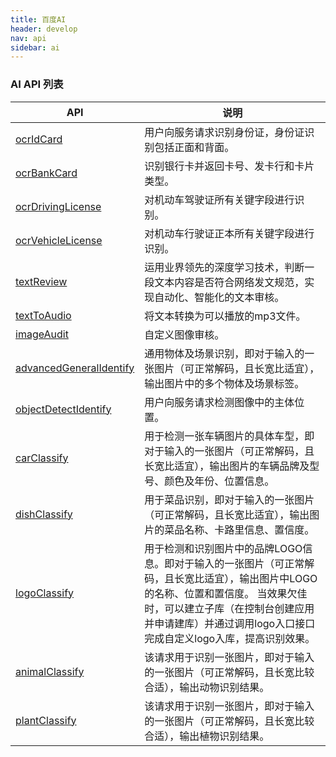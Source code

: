 ```yaml
---
title: 百度AI
header: develop
nav: api
sidebar: ai
---
```


### AI API 列表

|API|说明|
|----|----|
|<a href="https://smartprogram.baidu.com/docs/develop/api/ai_ocr/#ocrIdCard">ocrIdCard</a>|用户向服务请求识别身份证，身份证识别包括正面和背面。|
|<a href="https://smartprogram.baidu.com/docs/develop/api/ai_ocr/#ocrBankCard">ocrBankCard</a>|识别银行卡并返回卡号、发卡行和卡片类型。|
|<a href="https://smartprogram.baidu.com/docs/develop/api/ai_ocr/#ocrDrivingLicense">ocrDrivingLicense</a>|对机动车驾驶证所有关键字段进行识别。|
|<a href="https://smartprogram.baidu.com/docs/develop/api/ai_ocr/#ocrVehicleLicense">ocrVehicleLicense</a>|对机动车行驶证正本所有关键字段进行识别。|
|<a href="https://smartprogram.baidu.com/docs/develop/api/ai_text/#textReview">textReview</a>|运用业界领先的深度学习技术，判断一段文本内容是否符合网络发文规范，实现自动化、智能化的文本审核。|
|<a href="https://smartprogram.baidu.com/docs/develop/api/ai_audio/#textToAudio">textToAudio</a>|将文本转换为可以播放的mp3文件。|
|<a href="https://smartprogram.baidu.com/docs/develop/api/ai_audit/#imageAudit">imageAudit</a>|自定义图像审核。|
|<a href="https://smartprogram.baidu.com/docs/develop/api/ai_classify/#advancedGeneralIdentify">advancedGeneralIdentify</a>|通用物体及场景识别，即对于输入的一张图片（可正常解码，且长宽比适宜），输出图片中的多个物体及场景标签。|
|<a href="https://smartprogram.baidu.com/docs/develop/api/ai_classify/#objectDetectIdentify">objectDetectIdentify</a>|用户向服务请求检测图像中的主体位置。|
|<a href="https://smartprogram.baidu.com/docs/develop/api/ai_classify/#carClassify">carClassify</a>|用于检测一张车辆图片的具体车型，即对于输入的一张图片（可正常解码，且长宽比适宜），输出图片的车辆品牌及型号、颜色及年份、位置信息。|
|<a href="https://smartprogram.baidu.com/docs/develop/api/ai_classify/#dishClassify">dishClassify</a>|用于菜品识别，即对于输入的一张图片（可正常解码，且长宽比适宜），输出图片的菜品名称、卡路里信息、置信度。|
|<a href="https://smartprogram.baidu.com/docs/develop/api/ai_classify/#logoClassify">logoClassify</a>| 用于检测和识别图片中的品牌LOGO信息。即对于输入的一张图片（可正常解码，且长宽比适宜），输出图片中LOGO的名称、位置和置信度。 当效果欠佳时，可以建立子库（在控制台创建应用并申请建库）并通过调用logo入口接口完成自定义logo入库，提高识别效果。|
|<a href="https://smartprogram.baidu.com/docs/develop/api/ai_classify/#animalClassify">animalClassify</a>|该请求用于识别一张图片，即对于输入的一张图片（可正常解码，且长宽比较合适），输出动物识别结果。|
|<a href="https://smartprogram.baidu.com/docs/develop/api/ai_classify/#plantClassify">plantClassify</a>| 该请求用于识别一张图片，即对于输入的一张图片（可正常解码，且长宽比较合适），输出植物识别结果。|
